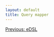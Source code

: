 ```yaml
---
layout: default
title: Query mapper
---
```





<a href="/edsl" class="direction previous">Previous: eDSL</a>
